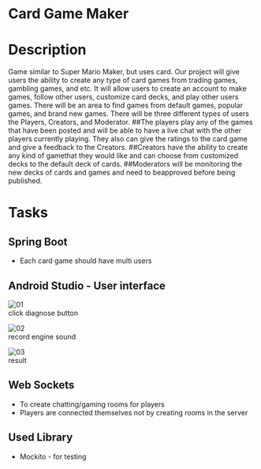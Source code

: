 # Card Game Maker

# Description
Game similar to Super Mario Maker, but uses card.
Our project will give users the ability to create any type of card games from trading games, gambling games, and etc. It will allow users to create an account to make games, follow other users, customize card decks, and play other users games. There will be an area to find games from default games, popular games, and brand new games.
There will be three different types of users the Players, Creators, and Moderator.
##The players play any of the games that have been posted and will be able to have a live chat with the other players currently playing. They also can give the ratings to the card game and give a feedback to the Creators. 
##Creators have the ability to create any kind of gamethat they would like and can choose from customized decks to the default deck of cards.
##Moderators will be monitoring the new decks of cards and games and need to beapproved before being published.

# Tasks
## Spring Boot 
  * Each card game should have multi users
     
## Android Studio - User interface
   ![01](./01.jpg)   
   click diagnose button   
      
   ![02](./02.jpg)   
   record engine sound   
      
   ![03](./03.jpg)   
   result   
   
## Web Sockets
 * To create chatting/gaming rooms for players
 * Players are connected themselves not by creating rooms in the server
      
## Used Library
 * Mockito - for testing
